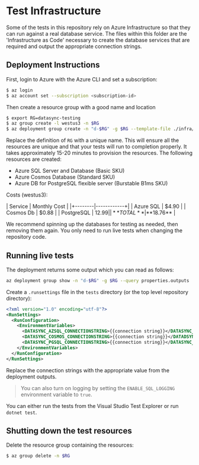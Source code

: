 # Test Infrastructure

Some of the tests in this repository rely on Azure Infrastructure so that they can run against a real
database service.  The files within this folder are the 'Infrastructure as Code' necessary to create
the database services that are required and output the appropriate connection strings.

## Deployment Instructions

First, login to Azure with the Azure CLI and set a subscription:

```bash
$ az login
$ az account set --subscription <subscription-id>
```

Then create a resource group with a good name and location

```bash
$ export RG=datasync-testing
$ az group create -l westus3 -n $RG
$ az deployment group create -n "d-$RG" -g $RG --template-file ./infra/main.bicep
```

Replace the definition of `RG` with a unique name.  This will ensure all the resources are unique
and that your tests will run to completion properly.  It takes approximately 15-20 minutes to provision
the resources.  The following resources are created:

* Azure SQL Server and Database (Basic SKU)
* Azure Cosmos Database (Standard SKU)
* Azure DB for PostgreSQL flexible server (Burstable B1ms SKU)

Costs (westus3):

| Service | Monthly Cost |
|+--------|------------+|
| Azure SQL | $4.90 |
| Cosmos Db | $0.88 |
| PostgreSQL | $12.99 |
| **TOTAL** | **$18.76** |

We recommend spinning up the databases for testing as needed, then removing them again.  You only need to 
run live tests when changing the repository code.

## Running live tests

The deployment returns some output which you can read as follows:

```bash
az deployment group show -n "d-$RG" -g $RG --query properties.outputs
```

Create a `.runsettings` file in the `tests` directory (or the top level repository directory):

```xml
<?xml version="1.0" encoding="utf-8"?>
<RunSettings>
  <RunConfiguration>
    <EnvironmentVariables>
      <DATASYNC_AZSQL_CONNECTIONSTRING>{{connection string}}</DATASYNC_AZSQL_CONNECTIONSTRING>
      <DATASYNC_COSMOS_CONNECTIONSTRING>{{connection string}}</DATADSYNC_COSMOS_CONNECTIONSTRING>
      <DATASYNC_PGSQL_CONNECTIONSTRING>{{connection string}}</DATASYNC_PGSQL_CONNECTIONSTRING>
    </EnvironmentVariables>
  </RunConfiguration>
</RunSettings>
```

Replace the connection strings with the appropriate value from the deployment outputs.

> You can also turn on logging by setting the `ENABLE_SQL_LOGGING` environment variable to `true`.

You can either run the tests from the Visual Studio Test Explorer or run `dotnet test`.

## Shutting down the test resources

Delete the resource group containing the resources:

```bash
$ az group delete -n $RG
```
